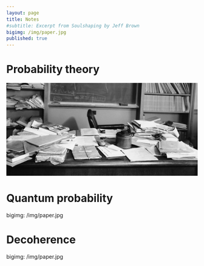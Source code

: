 ```yaml
---
layout: page
title: Notes
#subtitle: Excerpt from Soulshaping by Jeff Brown
bigimg: /img/paper.jpg
published: true
---
```


# Probability theory

![GitHub Logo](/img/paper.jpg)


# Quantum probability

bigimg: /img/paper.jpg

# Decoherence

bigimg: /img/paper.jpg
